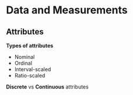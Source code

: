 # Data and Measurements
## Attributes

**Types of attributes**

- Nominal
- Ordinal
- Interval-scaled
- Ratio-scaled

**Discrete** vs **Continuous** attributes
